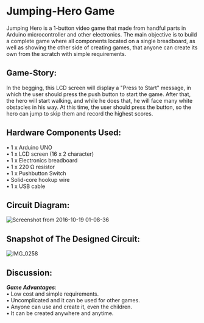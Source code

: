 # Jumping-Hero Game
Jumping Hero is a 1-button video game that made from handful parts in Arduino microcontroller and other electronics. 
The main objective is to build a complete game where all components located on a single breadboard, as well as showing the other side of creating games, that anyone can create its own from the scratch with simple requirements.

## Game-Story:
In the begging, this LCD screen will display a "Press to Start" message, in which the user should press the push button to start the game. After that, the hero will start walking, and while he does that, he will face many white obstacles in his way. At this time,  the user should press the button, so the hero can jump to skip them and record the highest scores.

## Hardware Components Used:
•	1 x Arduino UNO                   
•	1 x LCD screen (16 x 2 character)    
•	1 x Electronics breadboard   
•	1 x 220 Ω resistor   
•	1 x Pushbutton Switch    
•	Solid-core hookup wire   
•	1 x USB cable    

## Circuit Diagram:
![Screenshot from 2016-10-19 01-08-36](https://media.git.generalassemb.ly/user/32588/files/c4fba280-76d1-11eb-8121-38f966937405)

## Snapshot of The Designed Circuit:
![IMG_0258](https://media.git.generalassemb.ly/user/32588/files/95e53100-76d1-11eb-9c75-7e2795e39719)

## Discussion:
**_Game Advantages_**:   
• Low cost and simple requirements.  
• Uncomplicated and it can be used for other games.  
• Anyone can use and create it, even the children.  
• It can be created anywhere and anytime.  




